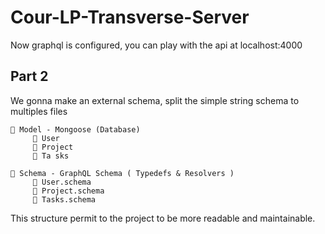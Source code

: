 # Cour-LP-Transverse-Server

Now graphql is configured, you can play with the api at localhost:4000

## Part 2 

We gonna make an external schema, split the simple string schema to multiples files

```
📁 Model - Mongoose (Database)
     📃 User
     📃 Project
     📃 Ta sks
     
📁 Schema - GraphQL Schema ( Typedefs & Resolvers )
     📃 User.schema
     📃 Project.schema
     📃 Tasks.schema
```

This structure permit to the project to be more readable and maintainable.
